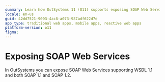 ```yaml
---
summary: Learn how OutSystems 11 (O11) supports exposing SOAP Web Services with WSDL 1.1 and both SOAP 1.1 and SOAP 1.2 protocols.
locale: en-us
guid: 42dd7521-9093-4ac8-a073-987adf622d7e
app_type: traditional web apps, mobile apps, reactive web apps
platform-version: o11
figma:
---
```


# Exposing SOAP Web Services

In OutSystems you can expose SOAP Web Services supporting WSDL 1.1 and both SOAP 1.1 and SOAP 1.2.
